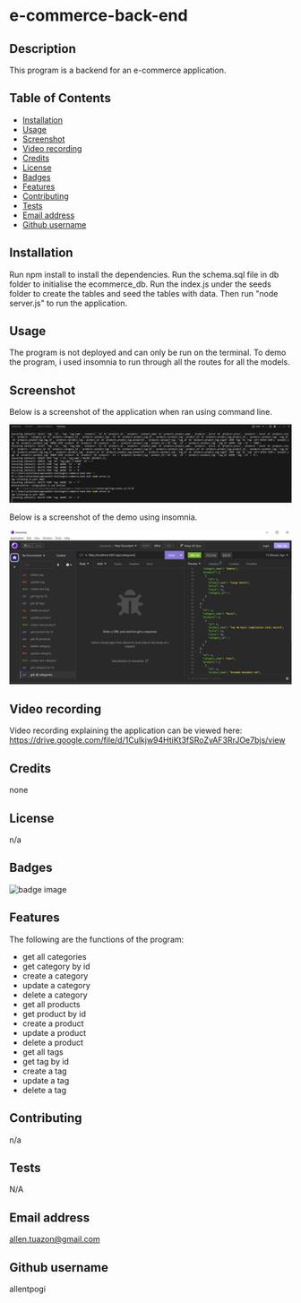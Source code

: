 # e-commerce-back-end

## Description

This program is a backend for an e-commerce application.

## Table of Contents
- [Installation](#installation)
- [Usage](#usage)
- [Screenshot](#screenshot)
- [Video recording](#video-recording)
- [Credits](#credits)
- [License](#license)
- [Badges](#badges)
- [Features](#features)
- [Contributing](#contributing)
- [Tests](#tests)
- [Email address](#email-address)
- [Github username](#github-username)

## Installation
Run npm install to install the dependencies.
Run the schema.sql file in db folder to initialise the ecommerce_db.
Run the index.js under the seeds folder to create the tables and seed the tables with data.
Then run "node server.js" to run the application.

## Usage
The program is not deployed and can only be run on the terminal. To demo the program, i used insomnia to run through all the routes for all the models.

## Screenshot

Below is a screenshot of the application when ran using command line.

![screenshot](./assets/Capture1.JPG)

Below is a screenshot of the demo using insomnia.

![screenshot](./assets/Capture2.JPG)

## Video recording

Video recording explaining the application can be viewed here: https://drive.google.com/file/d/1Culkjw94HtiKt3fSRoZyAF3RrJOe7bjs/view


## Credits
none

## License
n/a

## Badges
![badge image](https://img.shields.io/github/languages/top/lernantino/badmath)

## Features
The following are the functions of the program:
- get all categories
- get category by id
- create a category
- update a category
- delete a category
- get all products
- get product by id
- create a product
- update a product
- delete a product
- get all tags
- get tag by id
- create a tag
- update a tag
- delete a tag


## Contributing
n/a

## Tests
N/A

## Email address
allen.tuazon@gmail.com

## Github username
allentpogi